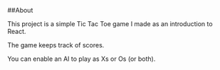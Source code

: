 ##About

This project is a simple Tic Tac Toe game I made as an introduction to React.

The game keeps track of scores.

You can enable an AI to play as Xs or Os (or both).
